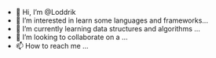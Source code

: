 - 👋 Hi, I’m @Loddrik
- 👀 I’m interested in learn some languages and frameworks...
- 🌱 I’m currently learning data structures and algorithms ...
- 💞️ I’m looking to collaborate on a ...
- 📫 How to reach me ...

<!---
Loddrik/Loddrik is a ✨ special ✨ repository because its `README.md` (this file) appears on your GitHub profile.
You can click the Preview link to take a look at your changes.
--->
